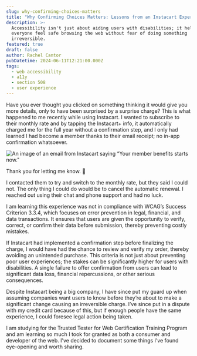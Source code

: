 ```yaml
---
slug: why-confirming-choices-matters
title: "Why Confirming Choices Matters: Lessons from an Instacart Experience"
description: >-
  Accessibility isn't just about aiding users with disabilities; it helps
  everyone feel safe browsing the web without fear of doing something
  irreversible.
featured: true
draft: false
author: Rachel Cantor
pubDatetime: 2024-06-11T12:21:00.000Z
tags:
  - web accessibility
  - a11y
  - section 508
  - user experience
---
```


Have you ever thought you clicked on something thinking it would give you more details, only to have been surprised by a surprise charge? This is what happened to me recently while using Instacart. I wanted to subscribe to their monthly rate and by tapping the Instacart+ info, it automatically charged me for the full year without a confirmation step, and I only had learned I had become a member thanks to their email receipt; no in-app confirmation whatsoever.

![An image of an email from Instacart saying “Your member benefits starts now."](/uploads/instacart_email.png)

<figcaption class='text-center'>Thank you for letting me know. 🫠</figcaption>

I contacted them to try and switch to the monthly rate, but they said I could not. The only thing I could do would be to cancel the automatic renewal. I reached out using their chat and phone support and had no luck.

I am learning this experience was not in compliance with WCAG’s Success Criterion 3.3.4, which focuses on error prevention in legal, financial, and data transactions. It ensures that users are given the opportunity to verify, correct, or confirm their data before submission, thereby preventing costly mistakes.

If Instacart had implemented a confirmation step before finalizing the charge, I would have had the chance to review and verify my order, thereby avoiding an unintended purchase. This criteria is not just about preventing poor user experiences; the stakes can be significantly higher for users with disabilities. A single failure to offer confirmation from users can lead to significant data loss, financial repercussions, or other serious consequences.

Despite Instacart being a big company, I have since put my guard up when assuming companies want users to know before they’re about to make a significant change causing an irreversible charge. I’ve since put in a dispute with my credit card because of this, but if enough people have the same experience, I could foresee legal action being taken.

I am studying for the Trusted Tester for Web Certification Training Program and am learning so much I took for granted as both a consumer and developer of the web. I’ve decided to document some things I’ve found eye-opening and worth sharing.

